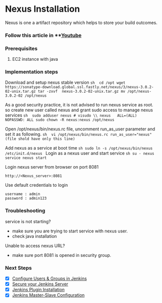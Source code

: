 # Nexus Installation
Nexus is one a artifact repository which helps to store your build outcomes.  

### Follow this article in **[Youtube](https://www.youtube.com/watch?v=83AGz9huJGo)
### Prerequisites

1. EC2 instance with java 

### Implementation steps 

Download and setup nexus stable version
	```sh 
	cd /opt
       wget https://sonatype-download.global.ssl.fastly.net/nexus/3/nexus-3.0.2-02-unix.tar.gz
	tar -zxvf  nexus-3.0.2-02-unix.tar.gz
	mv /opt/nexus-3.0.2-02 /opt/nexus
	```

As a good security practice, it is not advised to run nexus service as root. so create new user called nexus and grant sudo access to manage nexus services 
	```sh 
	sudo adduser nexus
	# visudo \\ nexus   ALL=(ALL)       NOPASSWD: ALL
	sudo chown -R nexus:nexus /opt/nexus
	```

Open /opt/nexus/bin/nexus.rc file, uncomment run_as_user parameter and set it as following.
	```sh 
	vi /opt/nexus/bin/nexus.rc
	run_as_user="nexus" (file shold have only this line)
	```

Add nexus as a service at boot time
	```sh
	sudo ln -s /opt/nexus/bin/nexus /etc/init.d/nexus
	```
Login as a nexus user and start service
	```sh
	su - nexus
	service nexus start
	```

Login nexus server from browser on port 8081

	http://<Nexus_server>:8081
	
Use default credentials to login 

	username : admin  
	password : admin123


### Troubleshooting

service is not starting?
 - make sure you are trying to start service with nexus user. 
- check java installation

Unable to access nexus URL?
- make sure port 8081 is opened in security group. 

### Next Steps
- [x] [Configure Users & Groups in Jenkins](https://youtu.be/jZOqcB32dYM)
- [x] [Secure your Jenkins Server](https://youtu.be/19FmJumnkDc)
- [x] [Jenkins Plugin Installation](https://youtu.be/p_PqPBbjaZ4)
- [x] [Jenkins Master-Slave Configuration](https://youtu.be/hwrYURP4O2k)
